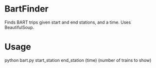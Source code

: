 BartFinder
==========

Finds BART trips given start and end stations, and a time.  Uses BeautifulSoup.

Usage
=====

python bart.py start_station end_station (time) (number of trains to show)
